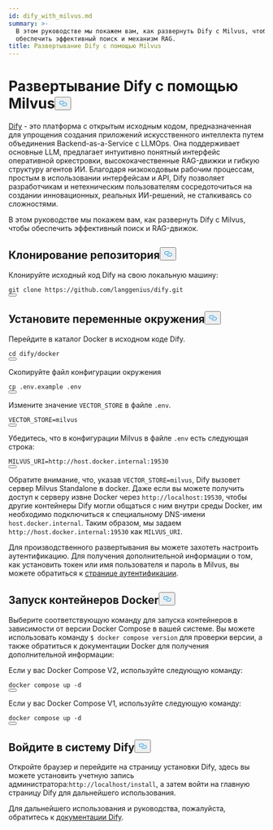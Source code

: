 ```yaml
---
id: dify_with_milvus.md
summary: >-
  В этом руководстве мы покажем вам, как развернуть Dify с Milvus, чтобы
  обеспечить эффективный поиск и механизм RAG.
title: Развертывание Dify с помощью Milvus
---
```

<h1 id="Deploying-Dify-with-Milvus" class="common-anchor-header">Развертывание Dify с помощью Milvus<button data-href="#Deploying-Dify-with-Milvus" class="anchor-icon" translate="no">
      <svg translate="no"
        aria-hidden="true"
        focusable="false"
        height="20"
        version="1.1"
        viewBox="0 0 16 16"
        width="16"
      >
        <path
          fill="#0092E4"
          fill-rule="evenodd"
          d="M4 9h1v1H4c-1.5 0-3-1.69-3-3.5S2.55 3 4 3h4c1.45 0 3 1.69 3 3.5 0 1.41-.91 2.72-2 3.25V8.59c.58-.45 1-1.27 1-2.09C10 5.22 8.98 4 8 4H4c-.98 0-2 1.22-2 2.5S3 9 4 9zm9-3h-1v1h1c1 0 2 1.22 2 2.5S13.98 12 13 12H9c-.98 0-2-1.22-2-2.5 0-.83.42-1.64 1-2.09V6.25c-1.09.53-2 1.84-2 3.25C6 11.31 7.55 13 9 13h4c1.45 0 3-1.69 3-3.5S14.5 6 13 6z"
        ></path>
      </svg>
    </button></h1><p><a href="https://dify.ai/">Dify</a> - это платформа с открытым исходным кодом, предназначенная для упрощения создания приложений искусственного интеллекта путем объединения Backend-as-a-Service с LLMOps. Она поддерживает основные LLM, предлагает интуитивно понятный интерфейс оперативной оркестровки, высококачественные RAG-движки и гибкую структуру агентов ИИ. Благодаря низкокодовым рабочим процессам, простым в использовании интерфейсам и API, Dify позволяет разработчикам и нетехническим пользователям сосредоточиться на создании инновационных, реальных ИИ-решений, не сталкиваясь со сложностями.</p>
<p>В этом руководстве мы покажем вам, как развернуть Dify с Milvus, чтобы обеспечить эффективный поиск и RAG-движок.</p>
<h2 id="Clone-the-Repository" class="common-anchor-header">Клонирование репозитория<button data-href="#Clone-the-Repository" class="anchor-icon" translate="no">
      <svg translate="no"
        aria-hidden="true"
        focusable="false"
        height="20"
        version="1.1"
        viewBox="0 0 16 16"
        width="16"
      >
        <path
          fill="#0092E4"
          fill-rule="evenodd"
          d="M4 9h1v1H4c-1.5 0-3-1.69-3-3.5S2.55 3 4 3h4c1.45 0 3 1.69 3 3.5 0 1.41-.91 2.72-2 3.25V8.59c.58-.45 1-1.27 1-2.09C10 5.22 8.98 4 8 4H4c-.98 0-2 1.22-2 2.5S3 9 4 9zm9-3h-1v1h1c1 0 2 1.22 2 2.5S13.98 12 13 12H9c-.98 0-2-1.22-2-2.5 0-.83.42-1.64 1-2.09V6.25c-1.09.53-2 1.84-2 3.25C6 11.31 7.55 13 9 13h4c1.45 0 3-1.69 3-3.5S14.5 6 13 6z"
        ></path>
      </svg>
    </button></h2><p>Клонируйте исходный код Dify на свою локальную машину:</p>
<pre><code translate="no" class="language-shell">git clone https://github.com/langgenius/dify.git
<button class="copy-code-btn"></button></code></pre>
<h2 id="Set-the-Environment-Variables" class="common-anchor-header">Установите переменные окружения<button data-href="#Set-the-Environment-Variables" class="anchor-icon" translate="no">
      <svg translate="no"
        aria-hidden="true"
        focusable="false"
        height="20"
        version="1.1"
        viewBox="0 0 16 16"
        width="16"
      >
        <path
          fill="#0092E4"
          fill-rule="evenodd"
          d="M4 9h1v1H4c-1.5 0-3-1.69-3-3.5S2.55 3 4 3h4c1.45 0 3 1.69 3 3.5 0 1.41-.91 2.72-2 3.25V8.59c.58-.45 1-1.27 1-2.09C10 5.22 8.98 4 8 4H4c-.98 0-2 1.22-2 2.5S3 9 4 9zm9-3h-1v1h1c1 0 2 1.22 2 2.5S13.98 12 13 12H9c-.98 0-2-1.22-2-2.5 0-.83.42-1.64 1-2.09V6.25c-1.09.53-2 1.84-2 3.25C6 11.31 7.55 13 9 13h4c1.45 0 3-1.69 3-3.5S14.5 6 13 6z"
        ></path>
      </svg>
    </button></h2><p>Перейдите в каталог Docker в исходном коде Dify.</p>
<pre><code translate="no" class="language-shell">cd dify/docker
<button class="copy-code-btn"></button></code></pre>
<p>Скопируйте файл конфигурации окружения</p>
<pre><code translate="no" class="language-shell">cp .env.example .env
<button class="copy-code-btn"></button></code></pre>
<p>Измените значение <code translate="no">VECTOR_STORE</code> в файле <code translate="no">.env</code>.</p>
<pre><code translate="no"><span class="hljs-attr">VECTOR_STORE</span>=milvus
<button class="copy-code-btn"></button></code></pre>
<p>Убедитесь, что в конфигурации Milvus в файле <code translate="no">.env</code> есть следующая строка:</p>
<pre><code translate="no"><span class="hljs-attr">MILVUS_URI</span>=http://host.docker.internal:<span class="hljs-number">19530</span>
<button class="copy-code-btn"></button></code></pre>
<p>Обратите внимание, что, указав <code translate="no">VECTOR_STORE=milvus</code>, Dify вызовет сервер Milvus Standalone в docker. Даже если вы можете получить доступ к серверу извне Docker через <code translate="no">http://localhost:19530</code>, чтобы другие контейнеры Dify могли общаться с ним внутри среды Docker, им необходимо подключиться к специальному DNS-имени <code translate="no">host.docker.internal</code>. Таким образом, мы задаем <code translate="no">http://host.docker.internal:19530</code> как <code translate="no">MILVUS_URI</code>.</p>
<p>Для производственного развертывания вы можете захотеть настроить аутентификацию. Для получения дополнительной информации о том, как установить токен или имя пользователя и пароль в Milvus, вы можете обратиться к <a href="https://milvus.io/docs/authenticate.md?tab=docker#Update-user-password">странице аутентификации</a>.</p>
<h2 id="Start-the-Docker-Containers" class="common-anchor-header">Запуск контейнеров Docker<button data-href="#Start-the-Docker-Containers" class="anchor-icon" translate="no">
      <svg translate="no"
        aria-hidden="true"
        focusable="false"
        height="20"
        version="1.1"
        viewBox="0 0 16 16"
        width="16"
      >
        <path
          fill="#0092E4"
          fill-rule="evenodd"
          d="M4 9h1v1H4c-1.5 0-3-1.69-3-3.5S2.55 3 4 3h4c1.45 0 3 1.69 3 3.5 0 1.41-.91 2.72-2 3.25V8.59c.58-.45 1-1.27 1-2.09C10 5.22 8.98 4 8 4H4c-.98 0-2 1.22-2 2.5S3 9 4 9zm9-3h-1v1h1c1 0 2 1.22 2 2.5S13.98 12 13 12H9c-.98 0-2-1.22-2-2.5 0-.83.42-1.64 1-2.09V6.25c-1.09.53-2 1.84-2 3.25C6 11.31 7.55 13 9 13h4c1.45 0 3-1.69 3-3.5S14.5 6 13 6z"
        ></path>
      </svg>
    </button></h2><p>Выберите соответствующую команду для запуска контейнеров в зависимости от версии Docker Compose в вашей системе. Вы можете использовать команду <code translate="no">$ docker compose version</code> для проверки версии, а также обратиться к документации Docker для получения дополнительной информации:</p>
<p>Если у вас Docker Compose V2, используйте следующую команду:</p>
<pre><code translate="no" class="language-shell">docker compose up -d
<button class="copy-code-btn"></button></code></pre>
<p>Если у вас Docker Compose V1, используйте следующую команду:</p>
<pre><code translate="no" class="language-shell">docker compose up -d
<button class="copy-code-btn"></button></code></pre>
<h2 id="Log-in-to-Dify" class="common-anchor-header">Войдите в систему Dify<button data-href="#Log-in-to-Dify" class="anchor-icon" translate="no">
      <svg translate="no"
        aria-hidden="true"
        focusable="false"
        height="20"
        version="1.1"
        viewBox="0 0 16 16"
        width="16"
      >
        <path
          fill="#0092E4"
          fill-rule="evenodd"
          d="M4 9h1v1H4c-1.5 0-3-1.69-3-3.5S2.55 3 4 3h4c1.45 0 3 1.69 3 3.5 0 1.41-.91 2.72-2 3.25V8.59c.58-.45 1-1.27 1-2.09C10 5.22 8.98 4 8 4H4c-.98 0-2 1.22-2 2.5S3 9 4 9zm9-3h-1v1h1c1 0 2 1.22 2 2.5S13.98 12 13 12H9c-.98 0-2-1.22-2-2.5 0-.83.42-1.64 1-2.09V6.25c-1.09.53-2 1.84-2 3.25C6 11.31 7.55 13 9 13h4c1.45 0 3-1.69 3-3.5S14.5 6 13 6z"
        ></path>
      </svg>
    </button></h2><p>Откройте браузер и перейдите на страницу установки Dify, здесь вы можете установить учетную запись администратора:<code translate="no">http://localhost/install</code>, а затем войти на главную страницу Dify для дальнейшего использования.</p>
<p>Для дальнейшего использования и руководства, пожалуйста, обратитесь к <a href="https://docs.dify.ai/">документации Dify</a>.</p>

